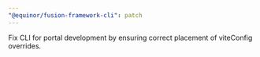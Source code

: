 ```yaml
---
"@equinor/fusion-framework-cli": patch
---
```


Fix CLI for portal development by ensuring correct placement of viteConfig overrides.